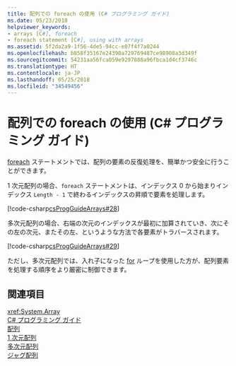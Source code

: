 ```yaml
---
title: 配列での foreach の使用 (C# プログラミング ガイド)
ms.date: 05/23/2018
helpviewer_keywords:
- arrays [C#], foreach
- foreach statement [C#], using with arrays
ms.assetid: 5f2da2a9-1f56-4de5-94cc-e07f4f7a0244
ms.openlocfilehash: b858f35167e24390a729769487ce98908a3d349f
ms.sourcegitcommit: 54231aa56fca059e9297888a96fbca1d4cf3746c
ms.translationtype: HT
ms.contentlocale: ja-JP
ms.lasthandoff: 05/25/2018
ms.locfileid: "34549456"
---
```

# <a name="using-foreach-with-arrays-c-programming-guide"></a>配列での foreach の使用 (C# プログラミング ガイド)

[foreach](../../language-reference/keywords/foreach-in.md) ステートメントでは、配列の要素の反復処理を、簡単かつ安全に行うことができます。

1 次元配列の場合、`foreach` ステートメントは、インデックス 0 から始まりインデックス `Length - 1` で終わるインデックスの昇順で要素を処理します。

[!code-csharp[csProgGuideArrays#28](./codesnippet/CSharp/using-foreach-with-arrays_1.cs)]

多次元配列の場合、右端の次元のインデックスが最初に加算されていき、次にその左の次元、またその左、というような方法で各要素がトラバースされます。

[!code-csharp[csProgGuideArrays#29](./codesnippet/CSharp/using-foreach-with-arrays_2.cs)]

ただし、多次元配列では、入れ子になった [for](../../language-reference/keywords/for.md) ループを使用した方が、配列要素を処理する順序をより厳密に制御できます。

## <a name="see-also"></a>関連項目  
 <xref:System.Array>  
 [C# プログラミング ガイド](../index.md)  
 [配列](index.md)  
 [1 次元配列](single-dimensional-arrays.md)  
 [多次元配列](multidimensional-arrays.md)  
 [ジャグ配列](jagged-arrays.md)
